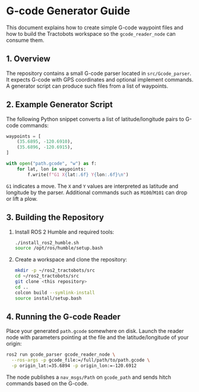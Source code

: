 # G-code Generator Guide

This document explains how to create simple G-code waypoint files and how to build the Tractobots workspace so the `gcode_reader_node` can consume them.

## 1. Overview

The repository contains a small G-code parser located in `src/Gcode_parser`. It expects G-code with GPS coordinates and optional implement commands. A generator script can produce such files from a list of waypoints.

## 2. Example Generator Script

The following Python snippet converts a list of latitude/longitude pairs to G-code commands:

```python
waypoints = [
    (35.6895, -120.6910),
    (35.6896, -120.6915),
]

with open("path.gcode", "w") as f:
    for lat, lon in waypoints:
        f.write(f"G1 X{lat:.6f} Y{lon:.6f}\n")
```

`G1` indicates a move. The `X` and `Y` values are interpreted as latitude and longitude by the parser. Additional commands such as `M100`/`M101` can drop or lift a plow.

## 3. Building the Repository

1. Install ROS 2 Humble and required tools:
   ```bash
   ./install_ros2_humble.sh
   source /opt/ros/humble/setup.bash
   ```
2. Create a workspace and clone the repository:
   ```bash
   mkdir -p ~/ros2_tractobots/src
   cd ~/ros2_tractobots/src
   git clone <this repository>
   cd ..
   colcon build --symlink-install
   source install/setup.bash
   ```

## 4. Running the G-code Reader

Place your generated `path.gcode` somewhere on disk. Launch the reader node with parameters pointing at the file and the latitude/longitude of your origin:

```bash
ros2 run gcode_parser gcode_reader_node \
  --ros-args -p gcode_file:=/full/path/to/path.gcode \
  -p origin_lat:=35.6894 -p origin_lon:=-120.6912
```

The node publishes a `nav_msgs/Path` on `gcode_path` and sends hitch commands based on the G-code.

